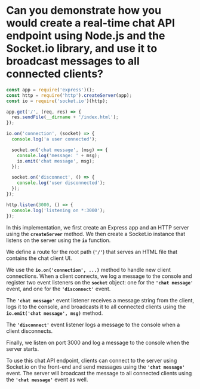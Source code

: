 # Can you demonstrate how you would create a real-time chat API endpoint using Node.js and the Socket.io library, and use it to broadcast messages to all connected clients?
  
```typescript
const app = require('express')();
const http = require('http').createServer(app);
const io = require('socket.io')(http);

app.get('/', (req, res) => {
  res.sendFile(__dirname + '/index.html');
});

io.on('connection', (socket) => {
  console.log('a user connected');

  socket.on('chat message', (msg) => {
    console.log('message: ' + msg);
    io.emit('chat message', msg);
  });

  socket.on('disconnect', () => {
    console.log('user disconnected');
  });
});

http.listen(3000, () => {
  console.log('listening on *:3000');
});

```

In this implementation, we first create an Express app and an HTTP server using the **`createServer`** method. We then create a Socket.io instance that listens on the server using the **`io`** function.

We define a route for the root path (**`'/'`**) that serves an HTML file that contains the chat client UI.

We use the **`io.on('connection', ...)`** method to handle new client connections. When a client connects, we log a message to the console and register two event listeners on the **`socket`** object: one for the **`'chat message'`** event, and one for the **`'disconnect'`** event.

The **`'chat message'`** event listener receives a message string from the client, logs it to the console, and broadcasts it to all connected clients using the **`io.emit('chat message', msg)`** method.

The **`'disconnect'`** event listener logs a message to the console when a client disconnects.

Finally, we listen on port 3000 and log a message to the console when the server starts.

To use this chat API endpoint, clients can connect to the server using Socket.io on the front-end and send messages using the **`'chat message'`** event. The server will broadcast the message to all connected clients using the **`'chat message'`** event as well.
